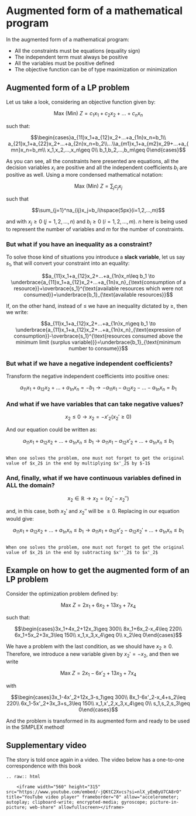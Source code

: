 # Augmented form of a mathematical program

In the augmented form of a mathematical program:

* All the constraints must be equations (equality sign)
* The independent term must always be positive
* All the variables must be positive defined
* The objective function can be of type maximization or minimization

## Augmented form of a LP problem

Let us take a look, considering an objective function given by:

$$\text{Max (Min) }Z=c_1x_1+c_2x_2+...+c_nx_n$$

such that:

$$\begin{cases}a_{11}x_1+a_{12}x_2+...+a_{1n}x_n=b_1\\ a_{21}x_1+a_{22}x_2+...+a_{2n}x_n=b_2\\...\\a_{m1}x_1+a_{m2}x_29+...+a_{mn}x_n=b_m\\ x_1,x_2,...,x_n\geq 0\\ b_1,b_2,...,b_m\geq 0\end{cases}$$

As you can see, all the constraints here presented are equations, all the decision variables $x_i$ are positive and all the independent coefficients $b_i$ are positive as well. Using a more condensed mathematical notation:

$$\text{Max (Min) }Z=\sum_jc_jx_j$$

such that

$$\sum_{j=1}^na_{ij}x_j=b_i\hspace{5px}(i=1,2,...,m)$$

and with $x_j\geq 0$ $(j=1,2,...,n)$ and $b_i\geq 0$ $(i=1,2,...,m)$. $n$ here is being used to represent the number of variables and $m$ for the number of constraints.

### But what if you have an inequality as a constraint?

To solve those kind of situations you introduce a **slack variable**, let us say $s_1$, that will convert your constraint into an equality:

$$a_{11}x_1+a_{12}x_2+...+a_{1n}x_n\leq b_1 \to \underbrace{a_{11}x_1+a_{12}x_2+...+a_{1n}x_n}_{\text{consumption of a resource}}+\overbrace{s_1}^{\text{available resources which were not consumed}}=\underbrace{b_1}_{\text{available resources}}$$

If, on the other hand, instead of $\leq$ we have an inequality dictated by $\geq$, then we write:

$$a_{11}x_1+a_{12}x_2+...+a_{1n}x_n\geq b_1 \to \underbrace{a_{11}x_1+a_{12}x_2+...+a_{1n}x_n}_{\text{expression of consumption}}-\overbrace{s_1}^{\text{resources consumed above the minimum limit (surplus variable)}}=\underbrace{b_1}_{\text{minimum number to consume}}$$

### But what if we have a negative independent coefficients?

Transform the negative independent coefficients into positive ones:

$$a_{11}x_1+a_{12}x_2+...+a_{1n}x_n=-b_1 \to -a_{11}x_1-a_{12}x_2-...-a_{1n}x_n=b_1$$

### And what if we have variables that can take negative values?

$$x_2\leq 0 \to x_2=-x'_2 (x_2'\geq 0)$$

And our equation could be written as:

$$a_{11}x_1+a_{12}x_2+...+a_{1n}x_n\leq b_1 \to a_{11}x_1-a_{12}x'_2+...+a_{1n}x_n\leq b_1$$

```{note}

When one solves the problem, one must not forget to get the original value of $x_2$ in the end by multiplying $x'_2$ by $-1$

```

### And, finally, what if we have continuous variables defined in ALL the domain?

$$x_2\in\mathbb{R}\to x_2=(x_2'-x_2'')$$

and, in this case, both $x_2'$ and $x_2''$ will be $\geq 0$. Replacing in our equation would give:

$$a_{11}x_1+a_{12}x_2+...+a_{1n}x_n\leq b_1 \to a_{11}x_1+a_{12}x'_2-a_{12}x_2'+...+a_{1n}x_n\leq b_1$$

```{note}

When one solves the problem, one must not forget to get the original value of $x_2$ in the end by subtracting $x''_2$ to $x'_2$

```

## Example on how to get the augmented form of an LP problem

Consider the optimization problem defined by:

$$\text{Max }Z=2x_1+6x_2+13x_3+7x_4$$

such that:

$$\begin{cases}3x_1+4x_2+12x_3\geq 300\\ 8x_1+6x_2-x_4\leq 220\\ 6x_1+5x_2+3x_3\leq 150\\ x_1,x_3,x_4\geq 0\\ x_2\leq 0\end{cases}$$

We have a problem with the last condition, as we should have $x_2\geq 0$. Therefore, we introduce a new variable given by $x_2'=-x_2$, and then we write

$$\text{Max }Z=2x_1-6x'_2+13x_3+7x_4$$

with

$$\begin{cases}3x_1-4x'_2+12x_3-s_1\geq 300\\ 8x_1-6x'_2-x_4+s_2\leq 220\\ 6x_1-5x'_2+3x_3+s_3\leq 150\\ x_1,x'_2,x_3,x_4\geq 0\\ s_1,s_2,s_3\geq 0\end{cases}$$

And the problem is transformed in its augmented form and ready to be used in the SIMPLEX method!

## Supplementary video

The story is told once again in a video. The video below has a one-to-one correspondence with this book

```{eval-rst}
.. raw:: html

    <iframe width="560" height="315" src="https://www.youtube.com/embed/-jQKtC2Xvcs?si=nlX_yEmByU7CA8rO" title="YouTube video player" frameborder="0" allow="accelerometer; autoplay; clipboard-write; encrypted-media; gyroscope; picture-in-picture; web-share" allowfullscreen></iframe>
```
